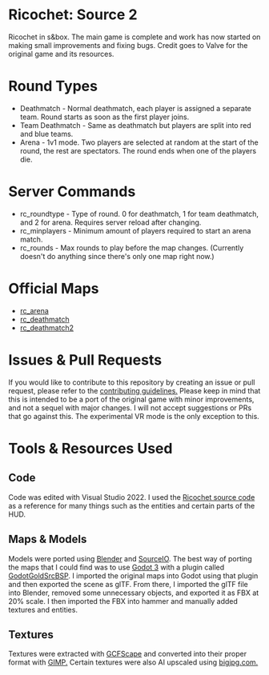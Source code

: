 # Ricochet: Source 2
 Ricochet in s&box. The main game is complete and work has now started on making small improvements and fixing bugs. Credit goes to Valve for the original game and its resources.

# Round Types
- Deathmatch - Normal deathmatch, each player is assigned a separate team. Round starts as soon as the first player joins.
- Team Deathmatch - Same as deathmatch but players are split into red and blue teams.
- Arena - 1v1 mode. Two players are selected at random at the start of the round, the rest are spectators. The round ends when one of the players die.

# Server Commands
- rc_roundtype - Type of round. 0 for deathmatch, 1 for team deathmatch, and 2 for arena. Requires server reload after changing.
- rc_minplayers - Minimum amount of players required to start an arena match.
- rc_rounds - Max rounds to play before the map changes. (Currently doesn't do anything since there's only one map right now.)

# Official Maps
- [rc_arena](https://github.com/LambdaGaming/rc_arena)
- [rc_deathmatch](https://github.com/LambdaGaming/rc_deathmatch)
- [rc_deathmatch2](https://github.com/LambdaGaming/rc_deathmatch2)

# Issues & Pull Requests
If you would like to contribute to this repository by creating an issue or pull request, please refer to the [contributing guidelines.](https://lambdagaming.github.io/contributing.html) Please keep in mind that this is intended to be a port of the original game with minor improvements, and not a sequel with major changes. I will not accept suggestions or PRs that go against this. The experimental VR mode is the only exception to this.

# Tools & Resources Used
## Code
Code was edited with Visual Studio 2022. I used the [Ricochet source code](https://github.com/ValveSoftware/halflife/tree/master/ricochet) as a reference for many things such as the entities and certain parts of the HUD. 

## Maps & Models
Models were ported using [Blender](https://www.blender.org/) and [SourceIO](https://github.com/REDxEYE/SourceIO). The best way of porting the maps that I could find was to use [Godot 3](https://godotengine.org/download/3.x/windows/) with a plugin called [GodotGoldSrcBSP](https://github.com/DataPlusProgram/GodotGoldSrcBSP). I imported the original maps into Godot using that plugin and then exported the scene as glTF. From there, I imported the glTF file into Blender, removed some unnecessary objects, and exported it as FBX at 20% scale. I then imported the FBX into hammer and manually added textures and entities.

## Textures
Textures were extracted with [GCFScape](https://valvedev.info/tools/gcfscape/) and converted into their proper format with [GIMP.](https://www.gimp.org/) Certain textures were also AI upscaled using [bigjpg.com.](https://bigjpg.com/)

